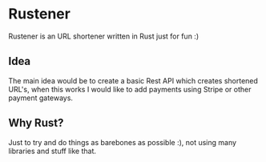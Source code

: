 # Rustener

Rustener is an URL shortener written in Rust just for fun :)

## Idea

The main idea would be to create a basic Rest API which creates shortened URL's, when this works I would like to add payments using Stripe or other payment gateways.

## Why Rust?

Just to try and do things as barebones as possible :), not using many libraries and stuff like that.
